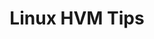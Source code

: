 ---
lang: fr
layout: doc
redirect_from:
- /fr/doc/linux-hvm-tips/
- /fr/wiki/LinuxHVMTips/
- /fr/doc/LinuxHVMTips/
redirect_to: https://github.com/Qubes-Community/Contents/blob/master/docs/os/linux-hvm-tips.md
ref: 82
title: Linux HVM Tips
---